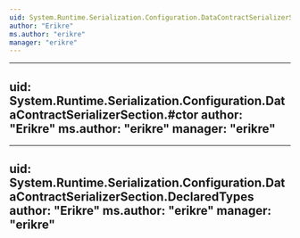 ```yaml
---
uid: System.Runtime.Serialization.Configuration.DataContractSerializerSection
author: "Erikre"
ms.author: "erikre"
manager: "erikre"
---
```


---
uid: System.Runtime.Serialization.Configuration.DataContractSerializerSection.#ctor
author: "Erikre"
ms.author: "erikre"
manager: "erikre"
---

---
uid: System.Runtime.Serialization.Configuration.DataContractSerializerSection.DeclaredTypes
author: "Erikre"
ms.author: "erikre"
manager: "erikre"
---

